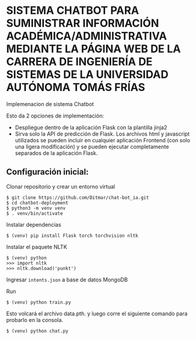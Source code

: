 # SISTEMA CHATBOT PARA SUMINISTRAR INFORMACIÓN ACADÉMICA/ADMINISTRATIVA MEDIANTE LA PÁGINA WEB DE LA CARRERA DE INGENIERÍA DE SISTEMAS DE LA UNIVERSIDAD AUTÓNOMA TOMÁS FRÍAS

Implemenacion de sistema Chatbot

Esto da 2 opciones de implementación:
- Despliegue dentro de la aplicación Flask con la plantilla jinja2
- Sirva solo la API de predicción de Flask. Los archivos html y javascript utilizados se pueden incluir en cualquier aplicación Frontend (con solo una ligera modificación) y se pueden ejecutar completamente separados de la aplicación Flask.

## Configuración inicial:

Clonar repositorio y crear un entorno virtual

```
$ git clone https://github.com/Ditmar/chat-bot_ia.git
$ cd chatbot-deployment
$ python3 -m venv venv
$ . venv/bin/activate
```
Instalar dependencias
```
$ (venv) pip install Flask torch torchvision nltk
```
Instalar el paquete NLTK
```
$ (venv) python
>>> import nltk
>>> nltk.download('punkt')
```
Ingresar `intents.json` a base de datos MongoDB

Run
```
$ (venv) python train.py
```
Esto volcará el archivo data.pth. y luego corre
el siguiente comando para probarlo en la consola.
```
$ (venv) python chat.py
```




